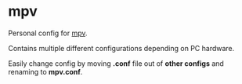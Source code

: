 # mpv

Personal config for [mpv](https://mpv.io/).

Contains multiple different configurations depending on PC hardware. 

Easily change config by moving **.conf** file out of **other configs** and renaming to **mpv.conf**.
